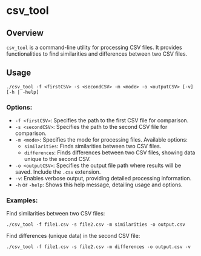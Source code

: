<!DOCTYPE html>
<body>

<h1>csv_tool</h1>

<h2>Overview</h2>

<p><code>csv_tool</code> is a command-line utility for processing CSV files. It provides functionalities to find similarities and differences between two CSV files.</p>

<h2>Usage</h2>

<pre><code>./csv_tool -f &lt;firstCSV&gt; -s &lt;secondCSV&gt; -m &lt;mode&gt; -o &lt;outputCSV&gt; [-v] [-h | -help]
</code></pre>

<h3>Options:</h3>

<ul>
<li><code>-f &lt;firstCSV&gt;</code>: Specifies the path to the first CSV file for comparison.</li>
  
<li><code>-s &lt;secondCSV&gt;</code>: Specifies the path to the second CSV file for comparison.</li>
  
<li><code>-m &lt;mode&gt;</code>: Specifies the mode for processing files. Available options:
  <ul>
    <li><code>similarities</code>: Finds similarities between two CSV files.</li>
    <li><code>differences</code>: Finds differences between two CSV files, showing data unique to the second CSV.</li>
  </ul>
</li>

<li><code>-o &lt;outputCSV&gt;</code>: Specifies the output file path where results will be saved. Include the <code>.csv</code> extension.</li>

<li><code>-v</code>: Enables verbose output, providing detailed processing information.</li>

<li><code>-h</code> or <code>-help</code>: Shows this help message, detailing usage and options.</li>
</ul>

<h3>Examples:</h3>

<p>Find similarities between two CSV files:</p>

<pre><code>./csv_tool -f file1.csv -s file2.csv -m similarities -o output.csv
</code></pre>

<p>Find differences (unique data) in the second CSV file:</p>

<pre><code>./csv_tool -f file1.csv -s file2.csv -m differences -o output.csv -v
</code></pre>

</body>
</html>
